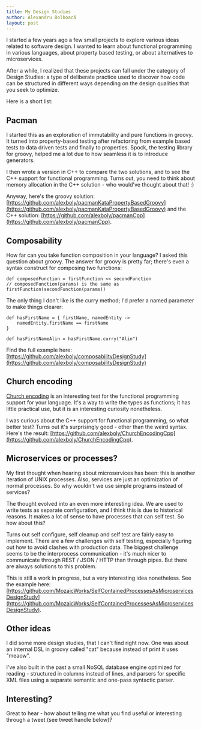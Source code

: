```yaml
---
title: My Design Studies
author: Alexandru Bolboacă
layout: post
---
```


I started a few years ago a few small projects to explore various ideas related to software design. I wanted to learn about functional programming in various languages, about property based testing, or about alternatives to microservices.

After a while, I realized that these projects can fall under the category of Design Studies: a type of deliberate practice used to discover how code can be structured in different ways depending on the design qualities that you seek to optimize.

Here is a short list:

## Pacman

I started this as an exploration of immutability and pure functions in groovy. It turned into property-based testing after refactoring from example based tests to data driven tests and finally to properties. Spock, the testing library for groovy, helped me a lot due to how seamless it is to introduce generators. 

I then wrote a version in C++ to compare the two solutions, and to see the C++ support for functional programming. Turns out, you need to think about memory allocation in the C++ solution - who would've thought about that! :)

Anyway, here's the groovy solution: [https://github.com/alexboly/pacmanKataPropertyBasedGroovy](https://github.com/alexboly/pacmanKataPropertyBasedGroovy) and the C++ solution: [https://github.com/alexboly/pacmanCpp](https://github.com/alexboly/pacmanCpp).

## Composability

How far can you take function composition in your language? I asked this question about groovy. The answer for groovy is pretty far; there's even a syntax construct for composing two functions:

~~~~{.java}
def composedFunction = firstFunction << secondFunction 
// composedFunction(params) is the same as firstFunction(secondFunction(params))
~~~~

The only thing I don't like is the curry method; I'd prefer a named parameter to make things clearer:

~~~~{.java}
def hasFirstName = { firstName, namedEntity ->
	namedEntity.firstName == firstName
}

def hasFirstNameAlin = hasFirstName.curry("Alin")
~~~~

Find the full example here: [https://github.com/alexboly/composabilityDesignStudy](https://github.com/alexboly/composabilityDesignStudy)


## Church encoding

[Church encoding](https://en.wikipedia.org/wiki/Church_encoding) is an interesting test for the functional programming support for your language. It's a way to write the types as functions; it has little practical use, but it is an interesting curiosity nonetheless.

I was curious about the C++ support for functional programming, so what better test? Turns out it's surprisingly good - other than the weird syntax. Here's the result: [https://github.com/alexboly/ChurchEncodingCpp](https://github.com/alexboly/ChurchEncodingCpp).

## Microservices or processes?

My first thought when hearing about microservices has been: this is another iteration of UNIX processes. Also, services are just an optimization of normal processes. So why wouldn't we use simple programs instead of services?

The thought evolved into an even more interesting idea. We are used to write tests as separate configuration, and I think this is due to historical reasons. It makes a lot of sense to have processes that can self test. So how about this?

Turns out self configure, self cleanup and self test are fairly easy to implement. There are a few challenges with self testing, especially figuring out how to avoid clashes with production data. The biggest challenge seems to be the interprocess communication - it's much nicer to communicate through REST / JSON / HTTP than through pipes. But there are always solutions to this problem.

This is still a work in progress, but a very interesting idea nonetheless. See the example here: [https://github.com/MozaicWorks/SelfContainedProcessesAsMicroservicesDesignStudy](https://github.com/MozaicWorks/SelfContainedProcessesAsMicroservicesDesignStudy).

## Other ideas

I did some more design studies, that I can't find right now. One was about an internal DSL in groovy called "cat" because instead of print it uses "meaow". 

I've also built in the past a small NoSQL database engine optimized for reading - structured in columns instead of lines, and parsers for specific XML files using a separate semantic and one-pass syntactic parser.

## Interesting?

Great to hear - how about telling me what you find useful or interesting through a tweet (see tweet handle below)?
